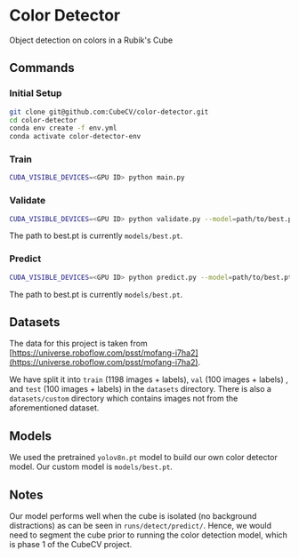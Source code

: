 # Color Detector
Object detection on colors in a Rubik's Cube

## Commands

### Initial Setup
```bash
git clone git@github.com:CubeCV/color-detector.git
cd color-detector
conda env create -f env.yml
conda activate color-detector-env
```

### Train
```bash
CUDA_VISIBLE_DEVICES=<GPU ID> python main.py
```

### Validate
```bash
CUDA_VISIBLE_DEVICES=<GPU ID> python validate.py --model=path/to/best.pt
```

The path to best.pt is currently `models/best.pt`.

### Predict
```bash
CUDA_VISIBLE_DEVICES=<GPU ID> python predict.py --model=path/to/best.pt --image=path/to/image
```

The path to best.pt is currently `models/best.pt`.

## Datasets
The data for this project is taken from [https://universe.roboflow.com/psst/mofang-i7ha2](https://universe.roboflow.com/psst/mofang-i7ha2).

We have split it into `train` (1198 images + labels), `val` (100 images + labels) , and `test` (100 images + labels) in the `datasets` directory. There is also a `datasets/custom` directory which contains images not from the aforementioned dataset.

## Models
We used the pretrained `yolov8n.pt` model to build our own color detector model. Our custom model is `models/best.pt`.

## Notes
Our model performs well when the cube is isolated (no background distractions) as can be seen in `runs/detect/predict/`. Hence, we would need to segment the cube prior to running the color detection model, which is phase 1 of the CubeCV project.
